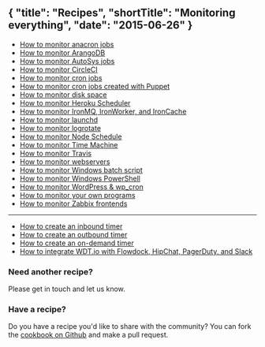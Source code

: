 {
  "title": "Recipes",
  "shortTitle": "Monitoring everything",
  "date": "2015-06-26"
}
---

- [How to monitor anacron jobs](anacron.html)
- [How to monitor ArangoDB](arangodb.html)
- [How to monitor AutoSys jobs](autosys.html)
- [How to monitor CircleCI](circleci_github.html)
- [How to monitor cron jobs](cron.html)
- [How to monitor cron jobs created with Puppet](puppet.html)
- [How to monitor disk space](disk_space.html)
- [How to monitor Heroku Scheduler](heroku_scheduler.html)
- [How to monitor IronMQ, IronWorker, and IronCache](iron_io.html)
- [How to monitor launchd](launchd.html)
- [How to monitor logrotate](logrotate.html)
- [How to monitor Node Schedule](node_schedule.html)
- [How to monitor Time Machine](time_machine.html)
- [How to monitor Travis](travis_github.html)
- [How to monitor webservers](webserver.html)
- [How to monitor Windows batch script](windows_batch_script.html)
- [How to monitor Windows PowerShell](powershell.html)
- [How to monitor WordPress & wp_cron](wp_cron.html)
- [How to monitor your own programs](programmatic_kicks.html)
- [How to monitor Zabbix frontends](zabbix_frontend.html)
_____

- [How to create an inbound timer](inbound_timer.html)
- [How to create an outbound timer](outbound_timer.html)
- [How to create an on-demand timer](ondemand_timer.html)
- [How to integrate WDT.io with Flowdock, HipChat, PagerDuty, and Slack](email_integrations.html)

### Need another recipe?
Please get in touch and let us know.

### Have a recipe?
Do you have a recipe you'd like to share with the community? You can fork the [cookbook on Github](https://github.com/wdtio/wdt-recipes) and make a pull request.

